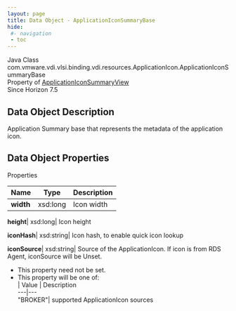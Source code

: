 ```yaml
---
layout: page
title: Data Object - ApplicationIconSummaryBase
hide:
 #- navigation
 - toc
---
```






Java Class
    com.vmware.vdi.vlsi.binding.vdi.resources.ApplicationIcon.ApplicationIconSummaryBase  
Property of
     [ApplicationIconSummaryView](vdi.resources.ApplicationIcon.ApplicationIconSummaryView.md#field_detail)  
Since 
    Horizon 7.5

## Data Object Description 

Application Summary base that represents the metadata of the application icon. 

## Data Object Properties

Properties

Name |  Type |  Description   
---|---|---  
**width**|  xsd:long|  Icon width   
  
**height**|  xsd:long|  Icon height   
  
**iconHash**|  xsd:string|  Icon hash, to enable quick icon lookup   
  
**iconSource**|  xsd:string|  Source of the ApplicationIcon. If icon is from RDS Agent, iconSource will be Unset.   


 * This property need not be set.
  * This property will be one of:  
|  Value |  Description   
---|---  
"BROKER"| supported ApplicationIcon sources  

  
  
  
   
  
  

